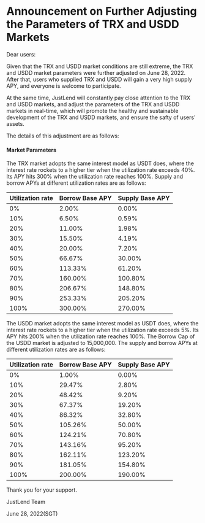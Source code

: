 # Announcement on Further Adjusting the Parameters of TRX and USDD Markets

Dear users:

Given that the TRX and USDD market conditions are still extreme, the TRX and USDD market parameters were further adjusted on June 28, 2022. After that, users who supplied TRX and USDD will gain a very high supply APY, and everyone is welcome to participate.

At the same time, JustLend will constantly pay close attention to the TRX and USDD markets, and adjust the parameters of the TRX and USDD markets in real-time, which will promote the healthy and sustainable development of the TRX and USDD markets, and ensure the safty of users' assets.

The details of this adjustment are as follows:

#### **Market Parameters**

The TRX market adopts the same interest model as USDT does, where the interest rate rockets to a higher tier when the utilization rate exceeds 40%. Its APY hits 300% when the utilization rate reaches 100%. Supply and borrow APYs at different utilization rates are as follows:



| Utilization rate | Borrow Base APY | Supply Base APY |
| ---------------- | --------------- | --------------- |
| 0%               | 2.00%           | 0.00%           |
| 10%              | 6.50%           | 0.59%           |
| 20%              | 11.00%          | 1.98%           |
| 30%              | 15.50%          | 4.19%           |
| 40%              | 20.00%          | 7.20%           |
| 50%              | 66.67%          | 30.00%          |
| 60%              | 113.33%         | 61.20%          |
| 70%              | 160.00%         | 100.80%         |
| 80%              | 206.67%         | 148.80%         |
| 90%              | 253.33%         | 205.20%         |
| 100%             | 300.00%         | 270.00%         |

The USDD market adopts the same interest model as USDT does, where the interest rate rockets to a higher tier when the utilization rate exceeds 5%. Its APY hits 200% when the utilization rate reaches 100%. The Borrow Cap of the USDD market is adjusted to 15,000,000. The supply and borrow APYs at different utilization rates are as follows:



| Utilization rate | Borrow Base APY | Supply Base APY |
| ---------------- | --------------- | --------------- |
| 0%               | 1.00%           | 0.00%           |
| 10%              | 29.47%          | 2.80%           |
| 20%              | 48.42%          | 9.20%           |
| 30%              | 67.37%          | 19.20%          |
| 40%              | 86.32%          | 32.80%          |
| 50%              | 105.26%         | 50.00%          |
| 60%              | 124.21%         | 70.80%          |
| 70%              | 143.16%         | 95.20%          |
| 80%              | 162.11%         | 123.20%         |
| 90%              | 181.05%         | 154.80%         |
| 100%             | 200.00%         | 190.00%         |

Thank you for your support.

JustLend Team

June 28, 2022(SGT)
